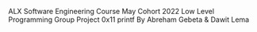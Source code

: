 ALX Software Engineering Course
May Cohort 2022
Low Level Programming
Group Project 0x11 printf
By Abreham Gebeta & Dawit Lema
